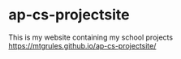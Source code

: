 # ap-cs-projectsite
This is my website containing my school projects
https://mtgrules.github.io/ap-cs-projectsite/
